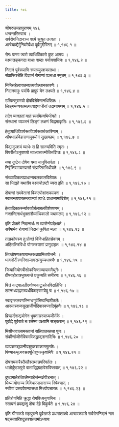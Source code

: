 ```yaml
---
title: १४६

---
```

श्रीगरुडमहापुराणम् १४६  
धन्वन्तरिरुवाच ।  
सर्वरोगनिदानञ्च वक्ष्ये सुश्रुत तत्त्वतः ।  
आत्रेयाद्यैर्मुनिवरैर्यथा पूर्वमुदीरितम् ॥ १,१४६.१ ॥  
  
रोगः पाप्मा ज्वरो व्याधिर्विकारो दुष्ट आमयः ।  
यक्ष्मातङ्कगदा बाधाः शब्दाः पर्यायवाचिनः ॥ १,१४६.२ ॥  
  
निदानं पूर्वरूपाणि रूपाण्युपशयस्तथा ।  
संप्राप्तिश्चैति विज्ञानं रोगाणां पञ्चधा स्मृतम् ॥ १,१४६.३ ॥  
  
निमित्तहेत्वायतनप्रत्ययोत्थानकारणैः ।  
निदानमाहुः पर्यायैः प्राग्रूपं येन लक्ष्यते ॥ १,१४६.४ ॥  
  
उत्पित्सुरामयो दोषविशेषेणानधिष्ठितः ।  
लिङ्गमव्यक्तमल्पत्वाद्व्याधीनां तद्यथायथम् ॥ १,१४६.५ ॥  
  
तदेव व्यक्ततां यातं रूपमित्यभिधीयते ।  
संस्थानां व्यञ्जनं लिङ्गं लक्षणं चिह्नमाकृतिः ॥ १,१४६.६ ॥  
  
हेतुव्याधिविपर्यस्तविपर्यस्तार्थकारिणाम् ।  
औषधान्नविहाराणामुपयोगं सुखावहम् ॥ १,१४६.७ ॥  
  
विद्यादुपशयं व्याधेः स हि सात्म्यमिति स्मृतः ।  
विपरीतोऽनुपशयो व्याध्यसात्म्येतिसंज्ञितः ॥ १,१४६.८ ॥  
  
यथा दुष्टेन दोषेण यथा चानुविसर्पता ।  
निर्वृत्तिरामयस्यासौ संप्राप्तिरभिधीयते ॥ १,१४६.९ ॥  
  
संख्याविकल्पप्राधान्यबलकालविशेषतः ।  
सा भिद्यते यथात्रैव वक्ष्यन्तेऽष्टौ ज्वरा इति ॥ १,१४६.१० ॥  
  
दोषाणां समवेतानां विकल्पोशांशकल्पना ।  
स्वातन्त्र्यपारतन्त्र्याभ्यां व्याधेः प्राधान्यमादिशेत् ॥ १,१४६.११ ॥  
  
हेत्वादिकार्त्स्न्यावयवैर्बलाबलविशेषषणम् ।  
नक्तन्दिनार्धभुक्तांशैर्व्याधिकालो यथामलम् ॥ १,१४६.१२ ॥  
  
इति प्रोक्तो निदानार्थः स व्यासेनोपदेक्ष्यते ।  
सर्वेषामेव रोगाणां निदानं कुपिता मलाः ॥ १,१४६.१३ ॥  
  
तत्प्रकोपस्य तु प्रोक्तं विविधाहितसेवनम् ।  
अहितस्त्रिविधो योगस्त्रयाणां प्रागुदाहृतः ॥ १,१४६.१४ ॥  
  
तिक्तोषणकषायाम्लरूक्षाप्रमितयोजनैः ।  
धावनोदीरणनिशाजागरात्युच्चभाषणैः ॥ १,१४६.१५ ॥  
  
क्रियाभियोगबीशोकचिन्ताव्यायाममैथुनैः ।  
ग्रीष्माहोरात्रभुक्त्यन्ते प्रकुप्यति समीरणः ॥ १,१४६.१६ ॥  
  
पित्तं कट्वालतीक्ष्णोष्णकटुक्रोधविदाहिभिः ।  
शरन्मध्याह्नरात्र्यर्धविदाहसमयेषु च ॥ १,१४६.१७ ॥  
  
स्वाद्वम्ललवणस्निग्धगुर्वभिष्यन्दिशीतलैः ।  
आस्यास्वप्नसुखाजीर्णदिवास्वप्नादिबृंहणैः ॥ १,१४६.१८ ॥  
  
प्रिच्छर्दनाद्ययोगेन भुक्तान्नस्याप्यजीर्णके ।  
पूर्वाह्ने पूर्वरात्रे च श्लेष्मा वक्ष्यामि सङ्करान् ॥ १,१४६.१९ ॥  
  
मिश्रीभावात्समस्तानां सन्निपातस्तथा पुनः ।  
संकीर्णाजीर्णविषमविरुद्धाद्यशनादिभिः ॥ १,१४६.२० ॥  
  
व्यापन्नमद्यपानीयशुष्कशाकाममूलकैः ।  
पिण्याकमृत्यवसरपूतिशुष्ककृशमिषैः ॥ १,१४६.२१ ॥  
  
दोषत्रयकरैस्तैस्तैस्तथान्नपरिवर्ततः ।  
धातोर्दुष्टात्पुरो वाताद्द्विग्रहावेशविप्लवात् ॥ १,१४६.२२ ॥  
  
दुष्टामान्नैरतिश्लैष्मग्रहैर्जन्मर्क्षपीडनात् ।  
मिथ्यायोगाच्च विविधात्पापानाञ्च निषेवणात् ।  
स्त्रीणां प्रसववैषम्यात्तथा मिथ्योपचारतः ॥ १,१४६.२३ ॥  
  
प्रतिरोगमिति क्रुद्धा रोगविध्यनुगामिनः ।  
रसायनं प्रपद्याशु दोषा देहे विकुर्वते ॥ १,१४६.२४ ॥  
  
इति श्रीगारुडे महापुराणे पूर्वखण्डे प्रथमांशाक्ये आचारकाण्डे सर्वरोगनिदानं नाम षट्चत्वारिंशदुत्तरशततमोऽध्यायः